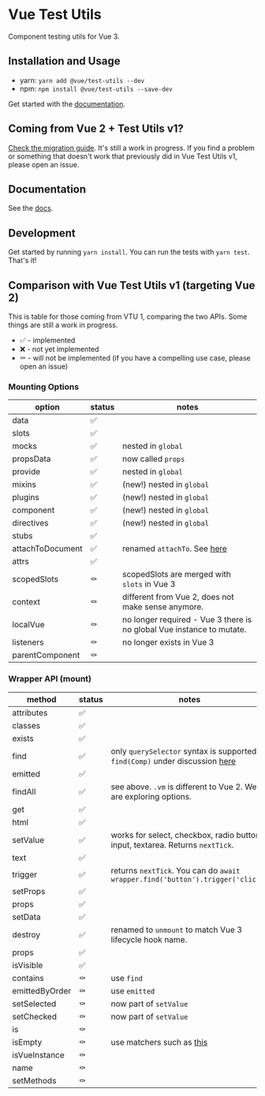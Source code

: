 # Vue Test Utils

Component testing utils for Vue 3.

## Installation and Usage

- yarn: `yarn add @vue/test-utils --dev`
- npm: `npm install @vue/test-utils --save-dev`

Get started with the [documentation](https://test-utils.vuejs.org/).

## Coming from Vue 2 + Test Utils v1?

[Check the migration guide](https://test-utils.vuejs.org/migration/). It's still a work in progress. If you find a problem or something that doesn't work that previously did in Vue Test Utils v1, please open an issue.

## Documentation

See the [docs](https://test-utils.vuejs.org/).

## Development

Get started by running `yarn install`. You can run the tests with `yarn test`. That's it!

## Comparison with Vue Test Utils v1 (targeting Vue 2)

This is table for those coming from VTU 1, comparing the two APIs. Some things are still a work in progress.

- ✅ - implemented
- ❌ - not yet implemented
- ⚰️ - will not be implemented (if you have a compelling use case, please open an issue)

### Mounting Options

| option           | status | notes                                                                               |
| ---------------- | ------ | ----------------------------------------------------------------------------------- |
| data             | ✅     |
| slots            | ✅     |
| mocks            | ✅     | nested in `global`                                                                  |
| propsData        | ✅     | now called `props`                                                                  |
| provide          | ✅     | nested in `global`                                                                  |
| mixins           | ✅     | (new!) nested in `global`                                                           |
| plugins          | ✅     | (new!) nested in `global`                                                           |
| component        | ✅     | (new!) nested in `global`                                                           |
| directives       | ✅     | (new!) nested in `global`                                                           |
| stubs            | ✅     |
| attachToDocument | ✅     | renamed `attachTo`. See [here](https://github.com/vuejs/vue-test-utils/pull/1492)   |
| attrs            | ✅     |
| scopedSlots      | ⚰️     | scopedSlots are merged with `slots` in Vue 3                                        |
| context          | ⚰️     | different from Vue 2, does not make sense anymore.                                  |
| localVue         | ⚰️     | no longer required - Vue 3 there is no global Vue instance to mutate. |
| listeners        | ⚰️     | no longer exists in Vue 3                                                           |
| parentComponent  | ⚰️     |

### Wrapper API (mount)

| method         | status | notes                                                                                                                               |
| -------------- | ------ | ----------------------------------------------------------------------------------------------------------------------------------- |
| attributes     | ✅     |
| classes        | ✅     |
| exists         | ✅     |
| find           | ✅     | only `querySelector` syntax is supported. `find(Comp)` under discussion [here](https://github.com/vuejs/vue-test-utils/issues/1498) |
| emitted        | ✅     |
| findAll        | ✅     | see above. `.vm` is different to Vue 2. We are exploring options.                                                                   |
| get            | ✅     |
| html           | ✅     |
| setValue       | ✅     | works for select, checkbox, radio button, input, textarea. Returns `nextTick`.                                                      |
| text           | ✅     |
| trigger        | ✅     | returns `nextTick`. You can do `await wrapper.find('button').trigger('click')`                                                      |
| setProps       | ✅     |
| props          | ✅     |
| setData        | ✅     |
| destroy        | ✅     | renamed to `unmount` to match Vue 3 lifecycle hook name.                                                                            |
| props          | ✅     |
| isVisible      | ✅     |
| contains       | ⚰️     | use `find`                                                                                                                          |
| emittedByOrder | ⚰️     | use `emitted`                                                                                                                       |
| setSelected    | ⚰️     | now part of `setValue`                                                                                                              |
| setChecked     | ⚰️     | now part of `setValue`                                                                                                              |
| is             | ⚰️     |
| isEmpty        | ⚰️     | use matchers such as [this](https://github.com/testing-library/jest-dom#tobeempty)                                                  |
| isVueInstance  | ⚰️     |
| name           | ⚰️     |
| setMethods     | ⚰️     |
